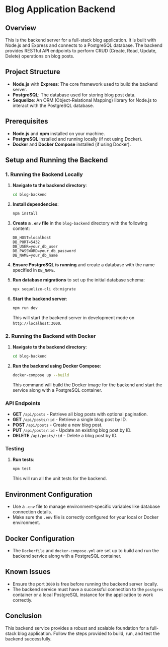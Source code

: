 # Blog Application Backend

## Overview

This is the backend server for a full-stack blog application. It is built with Node.js and Express and connects to a PostgreSQL database. The backend provides RESTful API endpoints to perform CRUD (Create, Read, Update, Delete) operations on blog posts.

## Project Structure

- **Node.js** with **Express**: The core framework used to build the backend server.
- **PostgreSQL**: The database used for storing blog post data.
- **Sequelize**: An ORM (Object-Relational Mapping) library for Node.js to interact with the PostgreSQL database.

## Prerequisites

- **Node.js** and **npm** installed on your machine.
- **PostgreSQL** installed and running locally (if not using Docker).
- **Docker** and **Docker Compose** installed (if using Docker).

## Setup and Running the Backend

### 1. Running the Backend Locally

1. **Navigate to the backend directory**:
   ```bash
   cd blog-backend
   ```

2. **Install dependencies**:
   ```bash
   npm install
   ```

3. **Create a `.env` file** in the `blog-backend` directory with the following content:
   ```env
   DB_HOST=localhost
   DB_PORT=5432
   DB_USER=your_db_user
   DB_PASSWORD=your_db_password
   DB_NAME=your_db_name
   ```

4. **Ensure PostgreSQL is running** and create a database with the name specified in `DB_NAME`.

5. **Run database migrations** to set up the initial database schema:
   ```bash
   npx sequelize-cli db:migrate
   ```

6. **Start the backend server**:
   ```bash
   npm run dev
   ```
   This will start the backend server in development mode on `http://localhost:3000`.

### 2. Running the Backend with Docker

1. **Navigate to the backend directory**:
   ```bash
   cd blog-backend
   ```

2. **Run the backend using Docker Compose**:
   ```bash
   docker-compose up --build
   ```
   This command will build the Docker image for the backend and start the service along with a PostgreSQL container.

### API Endpoints

- **GET** `/api/posts` - Retrieve all blog posts with optional pagination.
- **GET** `/api/posts/:id` - Retrieve a single blog post by ID.
- **POST** `/api/posts` - Create a new blog post.
- **PUT** `/api/posts/:id` - Update an existing blog post by ID.
- **DELETE** `/api/posts/:id` - Delete a blog post by ID.

### Testing

1. **Run tests**:
   ```bash
   npm test
   ```
   This will run all the unit tests for the backend.

## Environment Configuration

- Use a `.env` file to manage environment-specific variables like database connection details.
- Make sure the `.env` file is correctly configured for your local or Docker environment.

## Docker Configuration

- The `Dockerfile` and `docker-compose.yml` are set up to build and run the backend service along with a PostgreSQL container.

## Known Issues

- Ensure the port `3000` is free before running the backend server locally.
- The backend service must have a successful connection to the `postgres` container or a local PostgreSQL instance for the application to work correctly.

## Conclusion

This backend service provides a robust and scalable foundation for a full-stack blog application. Follow the steps provided to build, run, and test the backend successfully.

